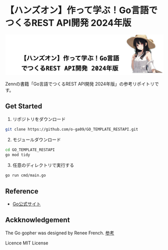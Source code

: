 # 【ハンズオン】作って学ぶ！Go言語でつくるREST API開発 2024年版

<img src="./doc/image.png">

Zennの書籍「Go言語でつくるREST API開発 2024年版」の参考リポイトリです。

## Get Started

1. リポジトリをダウンロード

```bash
git clone https://github.com/o-ga09/GO_TEMPLATE_RESTAPI.git
```



2. モジュールダウンロード

```bash
cd GO_TEMPLATE_RESTAPI
go mod tidy
```

3. 任意のディレクトリで実行する

```bash
go run cmd/main.go
```

## Reference

- [Go公式サイト](https://go.dev/)

## Ackknowledgement

The Go gopher was designed by Renee French. [参考](http://reneefrench.blogspot.com/)

Licence MIT License